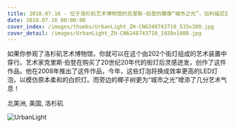 ```yaml
---
title: 2018.07.16 - 位于洛杉矶艺术博物馆的克里斯·伯登的雕像“城市之光”，加利福尼亚州洛杉矶 (© Victor Decolongon/Getty Images)
date: 2018.07.16 00:00:00
cover_index: /images/thumbs/UrbanLight_ZH-CN6248743710_533x300.jpg
cover_detail: /images/UrbanLight_ZH-CN6248743710_1920x1080.jpg
---
```


如果你参观了洛杉矶艺术博物馆，你就可以在这个由202个街灯组成的艺术装置中穿行。艺术家克里斯·伯登在购买了20世纪20年代的街灯后灵感迸发，创作了这件作品。他在2008年推出了这件作品，今年，这些灯泡将换成效率更高的LED灯泡，以模仿原本柔和的白炽灯。而旁边的椰子树更为“城市之光”增添了几分艺术气息！

北美洲, 美国, 洛杉矶

![UrbanLight](/images/UrbanLight_ZH-CN6248743710_1920x1080.jpg)

